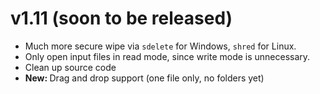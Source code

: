 # v1.11 (soon to be released)
<ul>
	<li>Much more secure wipe via <code>sdelete</code> for Windows, <code>shred</code> for Linux.</li>
	<li>Only open input files in read mode, since write mode is unnecessary.</li>
	<li>Clean up source code</li>
	<li><strong>New: </strong>Drag and drop support (one file only, no folders yet)</li>
</ul>
